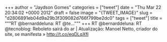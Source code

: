 
+++
author = "Jaydson Gomes"
categories = ["tweet"]
date = "Thu Mar 22 20:34:02 +0000 2012"
draft = false
image = "{TWEET_IMAGE}"
slug = "d2806891eb04d9a29b3f309082d766f799be2dc0"
tags = ["tweet"]
title = """RT @bernarddeluna: RT @te..."""
+++
RT @bernarddeluna: RT @tecnoblog: Reboleto sairá do ar | Atualização: Manoel Netto, criador do site, se manifesta » http://t.co/eqDLqXfI
